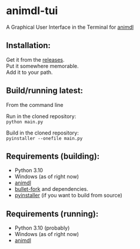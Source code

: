 # animdl-tui
A Graphical User Interface in the Terminal for [animdl](https://github.com/justfoolingaround/animdl)

## Installation:
Get it from the [releases](https://github.com/H4rldev/animdl-tui/releases). <br>
Put it somewhere memorable. <br>
Add it to your path.

## Build/running latest:
From the command line

Run in the cloned repository: <br>
`python main.py`

Build in the cloned repository: <br>
`pyinstaller --onefile main.py`

## Requirements (building):
- Python 3.10
- Windows (as of right now)
- [animdl](https://github.com/justfoolingaround/animdl)
- [bullet-fork](https://github.com/H4rldev/bullet-fork) and dependencies.
- [pyinstaller](https://pyinstaller.org/en/stable/) (if you want to build from source)

## Requirements (running):
- Python 3.10 (probably)
- Windows (as of right now)
- [animdl](https://github.com/justfoolingaround/animdl)